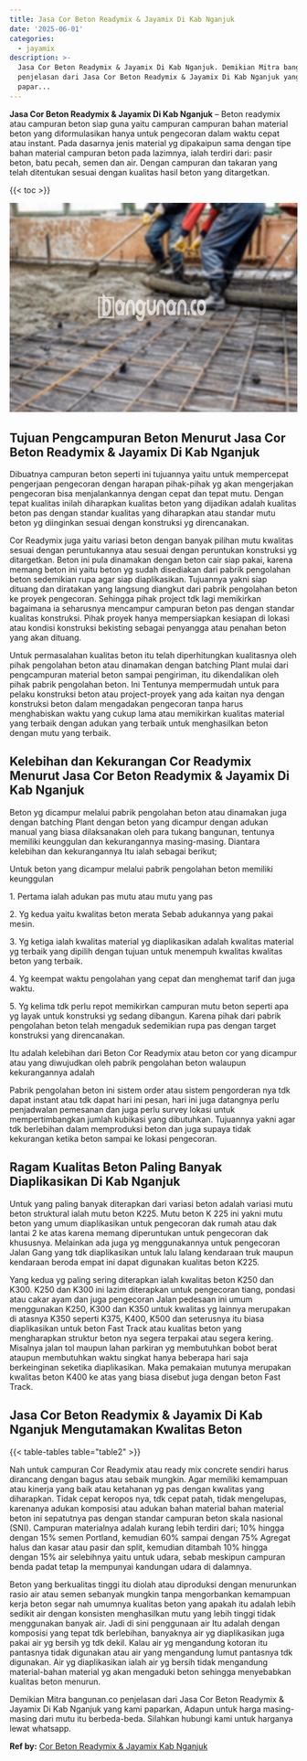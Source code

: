 ```yaml
---
title: Jasa Cor Beton Readymix & Jayamix Di Kab Nganjuk
date: '2025-06-01'
categories:
  - jayamix
description: >-
  Jasa Cor Beton Readymix & Jayamix Di Kab Nganjuk. Demikian Mitra bangunan.co
  penjelasan dari Jasa Cor Beton Readymix & Jayamix Di Kab Nganjuk yang kami
  papar...
---
```


**Jasa Cor Beton Readymix & Jayamix Di Kab Nganjuk** – Beton readymix atau campuran beton siap guna yaitu campuran campuran bahan material beton yang diformulasikan hanya untuk pengecoran dalam waktu cepat atau instant. Pada dasarnya jenis material yg dipakaipun sama dengan tipe bahan material campuran beton pada lazimnya, ialah terdiri dari: pasir beton, batu pecah, semen dan air. Dengan campuran dan takaran yang telah ditentukan sesuai dengan kualitas hasil beton yang ditargetkan.

{{< toc >}}

![Jasa Cor Beton Readymix & Jayamix Di Kab Nganjuk](/images/jasa-cor-readymix-45.png)

## Tujuan Pengcampuran Beton Menurut Jasa Cor Beton Readymix & Jayamix Di Kab Nganjuk

Dibuatnya campuran beton seperti ini tujuannya yaitu untuk mempercepat pengerjaan pengecoran dengan harapan pihak-pihak yg akan mengerjakan pengecoran bisa menjalankannya dengan cepat dan tepat mutu. Dengan tepat kualitas inilah diharapkan kualitas beton yang dijadikan adalah kualitas beton pas dengan standar kualitas yang diharapkan atau standar mutu beton yg diinginkan sesuai dengan konstruksi yg direncanakan.

Cor Readymix juga yaitu variasi beton dengan banyak pilihan mutu kwalitas sesuai dengan peruntukannya atau sesuai dengan peruntukan konstruksi yg ditargetkan. Beton ini pula dinamakan dengan beton cair siap pakai, karena memang beton ini yaitu beton yg sudah disediakan dari pabrik pengolahan beton sedemikian rupa agar siap diaplikasikan. Tujuannya yakni siap dituang dan diratakan yang langsung diangkut dari pabrik pengolahan beton ke proyek pengecoran. Sehingga pihak project tdk lagi memikirkan bagaimana ia seharusnya mencampur campuran beton pas dengan standar kualitas konstruksi. Pihak proyek hanya mempersiapkan kesiapan di lokasi atau kondisi konstruksi bekisting sebagai penyangga atau penahan beton yang akan dituang.

Untuk permasalahan kualitas beton itu telah diperhitungkan kualitasnya oleh pihak pengolahan beton atau dinamakan dengan batching Plant mulai dari pengcampuran material beton sampai pengiriman, itu dikendalikan oleh pihak pabrik pengolahan beton. Ini Tentunya mempermudah untuk para pelaku konstruksi beton atau project-proyek yang ada kaitan nya dengan konstruksi beton dalam mengadakan pengecoran tanpa harus menghabiskan waktu yang cukup lama atau memikirkan kualitas material yang terbaik dengan adukan yang terbaik untuk menghasilkan beton dengan mutu yang terbaik.

## Kelebihan dan Kekurangan Cor Readymix Menurut Jasa Cor Beton Readymix & Jayamix Di Kab Nganjuk

Beton yg dicampur melalui pabrik pengolahan beton atau dinamakan juga dengan batching Plant dengan beton yang dicampur dengan adukan manual yang biasa dilaksanakan oleh para tukang bangunan, tentunya memiliki keunggulan dan kekurangannya masing-masing. Diantara kelebihan dan kekurangannya Itu ialah sebagai berikut;

Untuk beton yang dicampur melalui pabrik pengolahan beton memiliki keunggulan

1\. Pertama ialah adukan pas mutu atau mutu yang pas

2\. Yg kedua yaitu kwalitas beton merata Sebab adukannya yang pakai mesin.

3\. Yg ketiga ialah kwalitas material yg diaplikasikan adalah kwalitas material yg terbaik yang dipilih dengan tujuan untuk menempuh kwalitas kwalitas beton yang terbaik.

4\. Yg keempat waktu pengolahan yang cepat dan menghemat tarif dan juga waktu.

5\. Yg kelima tdk perlu repot memikirkan campuran mutu beton seperti apa yg layak untuk konstruksi yg sedang dibangun. Karena pihak dari pabrik pengolahan beton telah mengaduk sedemikian rupa pas dengan target konstruksi yang direncanakan.

Itu adalah kelebihan dari Beton Cor Readymix atau beton cor yang dicampur atau yang diwujudkan oleh pabrik pengolahan beton walaupun kekurangannya adalah

Pabrik pengolahan beton ini sistem order atau sistem pengorderan nya tdk dapat instant atau tdk dapat hari ini pesan, hari ini juga datangnya perlu penjadwalan pemesanan dan juga perlu survey lokasi untuk mempertimbangkan jumlah kubikasi yang dibutuhkan. Tujuannya yakni agar tdk berlebihan dalam memproduksi beton dan juga supaya tidak kekurangan ketika beton sampai ke lokasi pengecoran.

## Ragam Kualitas Beton Paling Banyak Diaplikasikan Di Kab Nganjuk

Untuk yang paling banyak diterapkan dari variasi beton adalah variasi mutu beton struktural ialah mutu beton K225. Mutu beton K 225 ini yakni mutu beton yang umum diaplikasikan untuk pengecoran dak rumah atau dak lantai 2 ke atas karena memang diperuntukan untuk pengecoran dak khususnya. Melainkan ada juga yg menggunakannya untuk pengecoran Jalan Gang yang tdk diaplikasikan untuk lalu lalang kendaraan truk maupun kendaraan beroda empat ini dapat digunakan kualitas beton K225.

Yang kedua yg paling sering diterapkan ialah kwalitas beton K250 dan K300. K250 dan K300 ini lazim diterapkan untuk pengecoran tiang, pondasi atau cakar ayam dan juga pengecoran Jalan pedesaan ini umum menggunakan K250, K300 dan K350 untuk kwalitas yg lainnya merupakan di atasnya K350 seperti K375, K400, K500 dan seterusnya itu biasa diaplikasikan untuk beton Fast Track atau kualitas beton yang mengharapkan struktur beton nya segera terpakai atau segera kering. Misalnya jalan tol maupun lahan parkiran yg membutuhkan bobot berat ataupun membutuhkan waktu singkat hanya beberapa hari saja berkeinginan seketika diaplikasikan. Maka pemakaian mutunya merupakan kwalitas beton K400 ke atas yang biasa disebut juga dengan beton Fast Track.

## Jasa Cor Beton Readymix & Jayamix Di Kab Nganjuk Mengutamakan Kwalitas Beton

{{< table-tables table="table2" >}}

Nah untuk campuran Cor Readymix atau ready mix concrete sendiri harus dirancang dengan bagus atau sebaik mungkin. Agar memiliki kemampuan atau kinerja yang baik atau ketahanan yg pas dengan kwalitas yang diharapkan. Tidak cepat keropos nya, tdk cepat patah, tidak mengelupas, karenanya adukan komposisi atau adukan bahan material bahan material beton ini sepatutnya pas dengan standar campuran beton skala nasional (SNI). Campuran materialnya adalah kurang lebih terdiri dari; 10% hingga dengan 15% semen Portland, kemudian 60% sampai dengan 75% Agregat halus dan kasar atau pasir dan split, kemudian ditambah 10% hingga dengan 15% air selebihnya yaitu untuk udara, sebab meskipun campuran benda padat tetap Ia mempunyai kandungan udara di dalamnya.

Beton yang berkualitas tinggi itu diolah atau diproduksi dengan menurunkan rasio air atau semen sebanyak mungkin tanpa mengorbankan kemampuan kerja beton segar nah umumnya kualitas beton yang apakah itu adalah lebih sedikit air dengan konsisten menghasilkan mutu yang lebih tinggi tidak menggunakan banyak air. Jadi di sini penggunaan air Itu adalah dengan komposisi yang tepat tdk berlebihan, banyaknya air yg diaplikasikan juga pakai air yg bersih yg tdk dekil. Kalau air yg mengandung kotoran itu pantasnya tidak digunakan atau air yang mengandung lumut pantasnya tdk digunakan. Air yg diaplikasikan ialah air yg bersih tidak mengandung material-bahan material yg akan mengaduki beton sehingga menyebabkan kualitas beton menurun.

Demikian Mitra bangunan.co penjelasan dari Jasa Cor Beton Readymix & Jayamix Di Kab Nganjuk yang kami paparkan, Adapun untuk harga masing-masing dari mutu itu berbeda-beda. Silahkan hubungi kami untuk harganya lewat whatsapp.

**Ref by:** [Cor Beton Readymix & Jayamix Kab Nganjuk](https://id.wikipedia.org/wiki/Cor)
